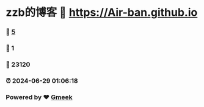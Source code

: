 # zzb的博客 :link: https://Air-ban.github.io 
### :page_facing_up: [5](https://Air-ban.github.io/tag.html) 
### :speech_balloon: 1 
### :hibiscus: 23120 
### :alarm_clock: 2024-06-29 01:06:18 
### Powered by :heart: [Gmeek](https://github.com/Meekdai/Gmeek)
